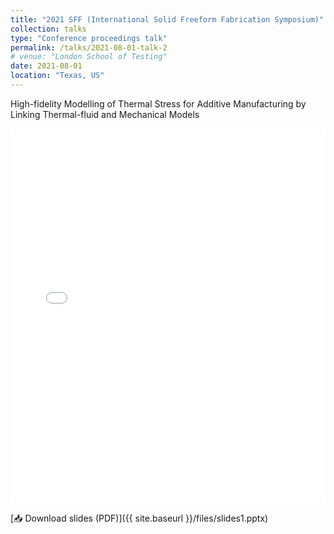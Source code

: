 ```yaml
---
title: "2021 SFF (International Solid Freeform Fabrication Symposium)"
collection: talks
type: "Conference proceedings talk"
permalink: /talks/2021-08-01-talk-2
# venue: "London School of Testing"
date: 2021-08-01
location: "Texas, US"
---
```


High-fidelity Modelling of Thermal Stress for Additive Manufacturing by Linking Thermal-fluid and Mechanical Models


<iframe 
  src="{{ site.baseurl }}/files/slides1.pdf" 
  width="100%" 
  height="600px" 
  style="border: none;">
</iframe>

[📥 Download slides (PDF)]({{ site.baseurl }}/files/slides1.pptx)